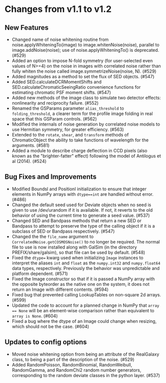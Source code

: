 Changes from v1.1 to v1.2
=========================

New Features
------------

- Changed name of noise whitening routine from noise.applyWhiteningTo(image)
  to image.whitenNoise(noise), parallel to image.addNoise(noise); use of 
  noise.applyWhiteningTo() is deprecated. (#529)
- Added an option to impose N-fold symmetry (for user-selected even values of
  N>=4) on the noise in images with correlated noise rather than fully whiten
  the noise called image.symmetrizeNoise(noise, N). (#529)
- Added magnitudes as a method to set the flux of SED objects. (#547)
- Added SED.calculateDCRMomentShifts and SED.calculateChromaticSeeingRatio convenience functions
  for estimating chromatic PSF moment shifts. (#547)
- Added new methods of the image class to simulate two detector effects: nonlinearity and
  reciprocity failure. (#552)
- Renamed the GSParams parameter `alias_threshold` to `folding_threshold`, a clearer term for the
  profile image folding in real space that this GSParam controls. (#562)
- Modified the internals of noise generation by correlated noise models to use Hermitian symmetry,
  for greater efficiency. (#563)
- Extended to the `rotate`, `shear`, and `transform` methods of ChromaticObject the ability
  to take functions of wavelength for the arguments. (#581)
- Added a module to describe charge deflection in CCD pixels (also known as the "brighter-fatter"
  effect) following the model of Antilogus et al (2014). (#524)

Bug Fixes and Improvements
--------------------------

- Modified BoundsI and PositionI initialization to ensure that integer elements
  in NumPy arrays with `dtype==int` are handled without error. (#486)
- Changed the default seed used for Deviate objects when no seed is given to use /dev/urandom
  if it is available.  If not, it reverts to the old behavior of using the current time to
  generate a seed value. (#537)
- Changed SED and Bandpass methods that return a new SED or Bandpass to attempt to preserve the
  type of the calling object if it is a subclass of SED or Bandpass respectively. (#547)
- Changed the the `file_name` argument to `CorrelatedNoise.getCOSMOSNoise()` to no longer be
  required.  The normal file to use is now installed along with GalSim (in the directory
  PREFIX/share/galsim), so that file can be used by default. (#548)
- Fixed the `dtype=` kwarg used when initializing `Image` instances to interpret the aliases `int`
  and `float` as the `numpy.int32` and `numpy.float64` data types, respectively.  Previously the
  behavior was unpredictable and platform dependent. (#571)
- Fixed the Image constructor so that if it is passed a NumPy array with the opposite byteorder
  as the native one on the system, it does not return an Image with different contents. (#594)
- Fixed bug that prevented calling LookupTables on non-square 2d arrays. (#599)
- Updated the code to account for a planned change in NumPy that `array == None` will be an
  element-wise comparison rather than equivalent to `array is None`. (#604)
- Fixed a bug where the dtype of an Image could change when resizing, which should not be the
  case.  (#604)

Updates to config options
-------------------------

- Moved noise whitening option from being an attribute of the RealGalaxy class,
  to being a part of the description of the noise. (#529)
- Added RandomPoisson, RandomBinomial, RandomWeibull, RandomGamma, and RandomChi2 random number
  generators, corresponding to the random deviate classes in the python layer. (#537)

